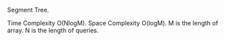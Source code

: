 Segment Tree.

Time Complexity O(NlogM). Space Complexity O(logM). M is the length of array. N is the length of queries.